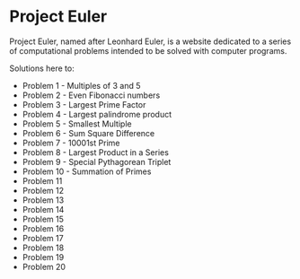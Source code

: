# Project Euler

Project Euler, named after Leonhard Euler, is a website dedicated to a series of computational problems intended to be solved with computer programs.

Solutions here to:
- Problem 1 - Multiples of 3 and 5
- Problem 2 - Even Fibonacci numbers
- Problem 3 - Largest Prime Factor
- Problem 4 - Largest palindrome product
- Problem 5 - Smallest Multiple
- Problem 6 - Sum Square Difference
- Problem 7 - 10001st Prime
- Problem 8 - Largest Product in a Series
- Problem 9 - Special Pythagorean Triplet
- Problem 10 - Summation of Primes
- Problem 11
- Problem 12
- Problem 13
- Problem 14
- Problem 15
- Problem 16
- Problem 17
- Problem 18
- Problem 19
- Problem 20
